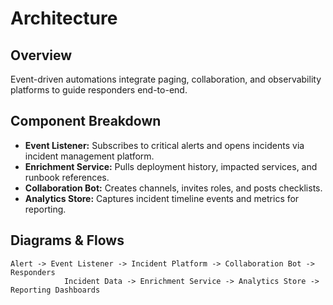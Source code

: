 # Architecture

## Overview
Event-driven automations integrate paging, collaboration, and observability platforms to guide responders end-to-end.

## Component Breakdown
- **Event Listener:** Subscribes to critical alerts and opens incidents via incident management platform.
- **Enrichment Service:** Pulls deployment history, impacted services, and runbook references.
- **Collaboration Bot:** Creates channels, invites roles, and posts checklists.
- **Analytics Store:** Captures incident timeline events and metrics for reporting.

## Diagrams & Flows
```text
Alert -> Event Listener -> Incident Platform -> Collaboration Bot -> Responders
            Incident Data -> Enrichment Service -> Analytics Store -> Reporting Dashboards
```

